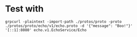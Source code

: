 
# Test with

    grpcurl -plaintext -import-path ./protos/proto -proto ./protos/proto/echo/v1/echo.proto -d '{"message": "Boo!"}' '[::1]:8080' echo.v1.EchoService/Echo
